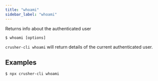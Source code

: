 ```yaml
---
title: "whoami"
sidebar_label: "whoami"
---
```



Returns info about the authenticated user

```shell
$ whoami [options]
```

`crusher-cli whoami` will return details of the current authenticated user.
## Examples

```shell
$ npx crusher-cli whoami
```
